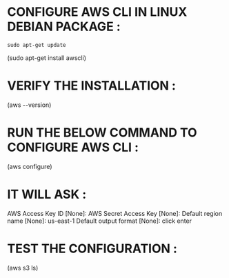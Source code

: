 # CONFIGURE AWS CLI IN LINUX DEBIAN PACKAGE :

```sudo apt-get update```

(sudo apt-get install awscli)

# VERIFY THE INSTALLATION :

 (aws --version)

# RUN THE BELOW COMMAND TO CONFIGURE AWS CLI :

 (aws configure)

# IT WILL ASK :
AWS Access Key ID [None]: <paste your aws access key>
AWS Secret Access Key [None]: <paste your aws secret access key>
Default region name [None]: us-east-1
Default output format [None]: click enter

# TEST THE CONFIGURATION :
(aws s3 ls)



